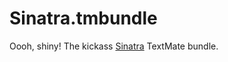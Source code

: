 Sinatra.tmbundle
================

Oooh, shiny! The kickass [Sinatra][] TextMate bundle.

[Sinatra]: http://sinatrarb.com